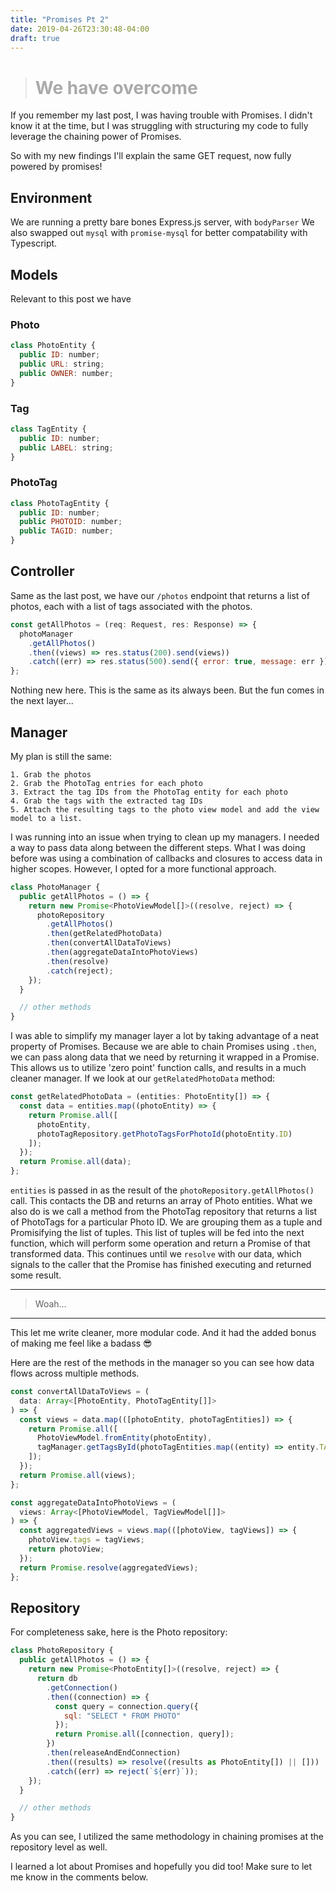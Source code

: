 ```yaml
---
title: "Promises Pt 2"
date: 2019-04-26T23:30:48-04:00
draft: true
---
```


> <h1 style="color: #aaa;">We have overcome</h1>

If you remember my last post, I was having trouble with Promises. I didn't know it at the time, but I was struggling with structuring my code to fully leverage the chaining power of Promises.

So with my new findings I'll explain the same GET request, now fully powered by promises!

## Environment

We are running a pretty bare bones Express.js server, with ```bodyParser```
We also swapped out ```mysql``` with ```promise-mysql``` for better compatability with Typescript.

## Models

Relevant to this post we have

### Photo
```javascript
class PhotoEntity {
  public ID: number;
  public URL: string;
  public OWNER: number;
}
```
### Tag
```javascript
class TagEntity {
  public ID: number;
  public LABEL: string;
}
```
### PhotoTag
```javascript
class PhotoTagEntity {
  public ID: number;
  public PHOTOID: number;
  public TAGID: number;
}
```

## Controller

Same as the last post, we have our ```/photos``` endpoint that returns a list of photos, each with a list of tags associated with the photos. 

```javascript
const getAllPhotos = (req: Request, res: Response) => {
  photoManager
    .getAllPhotos()
    .then((views) => res.status(200).send(views))
    .catch((err) => res.status(500).send({ error: true, message: err }));
};
```

Nothing new here. This is the same as its always been. But the fun comes in the next layer...

## Manager

My plan is still the same:

    1. Grab the photos
    2. Grab the PhotoTag entries for each photo 
    3. Extract the tag IDs from the PhotoTag entity for each photo 
    4. Grab the tags with the extracted tag IDs 
    5. Attach the resulting tags to the photo view model and add the view model to a list.

I was running into an issue when trying to clean up my managers. I needed a way to pass data along between the different steps. What I was doing before was using a combination of callbacks and closures to access data in higher scopes. However, I opted for a more functional approach.

```javascript
class PhotoManager {
  public getAllPhotos = () => {
    return new Promise<PhotoViewModel[]>((resolve, reject) => {
      photoRepository
        .getAllPhotos()
        .then(getRelatedPhotoData)
        .then(convertAllDataToViews)
        .then(aggregateDataIntoPhotoViews)
        .then(resolve)
        .catch(reject);
    });
  }

  // other methods
}
```

I was able to simplify my manager layer a lot by taking advantage of a neat property of Promises. Because we are able to chain Promises using ```.then```, we can pass along data that we need by returning it wrapped in a Promise. This allows us to utilize 'zero point' function calls, and results in a much cleaner manager. If we look at our ```getRelatedPhotoData``` method:

```javascript
const getRelatedPhotoData = (entities: PhotoEntity[]) => {
  const data = entities.map((photoEntity) => {
    return Promise.all([
      photoEntity,
      photoTagRepository.getPhotoTagsForPhotoId(photoEntity.ID)
    ]);
  });
  return Promise.all(data);
};
```

```entities``` is passed in as the result of the ```photoRepository.getAllPhotos()``` call. This contacts the DB and returns an array of Photo entities. What we also do is we call a method from the PhotoTag repository that returns a list of PhotoTags for a particular Photo ID. We are grouping them as a tuple and Promisifying the list of tuples. This list of tuples will be fed into the next function, which will perform some operation and return a Promise of that transformed data. This continues until we ```resolve``` with our data, which signals to the caller that the Promise has finished executing and returned some result.

___
> Woah...
___

This let me write cleaner, more modular code. And it had the added bonus of making me feel like a badass 😎

Here are the rest of the methods in the manager so you can see how data flows across multiple methods.

```javascript
const convertAllDataToViews = (
  data: Array<[PhotoEntity, PhotoTagEntity[]]>
) => {
  const views = data.map(([photoEntity, photoTagEntities]) => {
    return Promise.all([
      PhotoViewModel.fromEntity(photoEntity),
      tagManager.getTagsById(photoTagEntities.map((entity) => entity.TAGID))
    ]);
  });
  return Promise.all(views);
};

const aggregateDataIntoPhotoViews = (
  views: Array<[PhotoViewModel, TagViewModel[]]>
) => {
  const aggregatedViews = views.map(([photoView, tagViews]) => {
    photoView.tags = tagViews;
    return photoView;
  });
  return Promise.resolve(aggregatedViews);
};
```

## Repository

For completeness sake, here is the Photo repository:

```javascript
class PhotoRepository {
  public getAllPhotos = () => {
    return new Promise<PhotoEntity[]>((resolve, reject) => {
      return db
        .getConnection()
        .then((connection) => {
          const query = connection.query({
            sql: "SELECT * FROM PHOTO"
          });
          return Promise.all([connection, query]);
        })
        .then(releaseAndEndConnection)
        .then((results) => resolve((results as PhotoEntity[]) || []))
        .catch((err) => reject(`${err}`));
    });
  }

  // other methods
}
```

As you can see, I utilized the same methodology in chaining promises at the repository level as well. 

I learned a lot about Promises and hopefully you did too! Make sure to let me know in the comments below. 